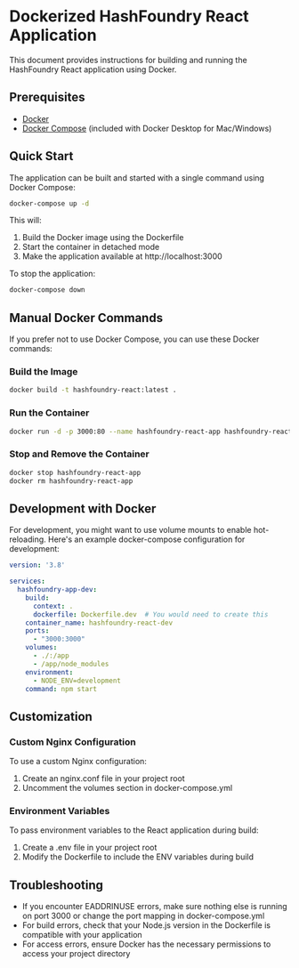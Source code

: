# Dockerized HashFoundry React Application

This document provides instructions for building and running the HashFoundry React application using Docker.

## Prerequisites

- [Docker](https://docs.docker.com/get-docker/)
- [Docker Compose](https://docs.docker.com/compose/install/) (included with Docker Desktop for Mac/Windows)

## Quick Start

The application can be built and started with a single command using Docker Compose:

```bash
docker-compose up -d
```

This will:
1. Build the Docker image using the Dockerfile
2. Start the container in detached mode
3. Make the application available at http://localhost:3000

To stop the application:

```bash
docker-compose down
```

## Manual Docker Commands

If you prefer not to use Docker Compose, you can use these Docker commands:

### Build the Image

```bash
docker build -t hashfoundry-react:latest .
```

### Run the Container

```bash
docker run -d -p 3000:80 --name hashfoundry-react-app hashfoundry-react:latest
```

### Stop and Remove the Container

```bash
docker stop hashfoundry-react-app
docker rm hashfoundry-react-app
```

## Development with Docker

For development, you might want to use volume mounts to enable hot-reloading. Here's an example docker-compose configuration for development:

```yaml
version: '3.8'

services:
  hashfoundry-app-dev:
    build:
      context: .
      dockerfile: Dockerfile.dev  # You would need to create this
    container_name: hashfoundry-react-dev
    ports:
      - "3000:3000"
    volumes:
      - ./:/app
      - /app/node_modules
    environment:
      - NODE_ENV=development
    command: npm start
```

## Customization

### Custom Nginx Configuration

To use a custom Nginx configuration:

1. Create an nginx.conf file in your project root
2. Uncomment the volumes section in docker-compose.yml

### Environment Variables

To pass environment variables to the React application during build:

1. Create a .env file in your project root
2. Modify the Dockerfile to include the ENV variables during build

## Troubleshooting

- If you encounter EADDRINUSE errors, make sure nothing else is running on port 3000 or change the port mapping in docker-compose.yml
- For build errors, check that your Node.js version in the Dockerfile is compatible with your application
- For access errors, ensure Docker has the necessary permissions to access your project directory
